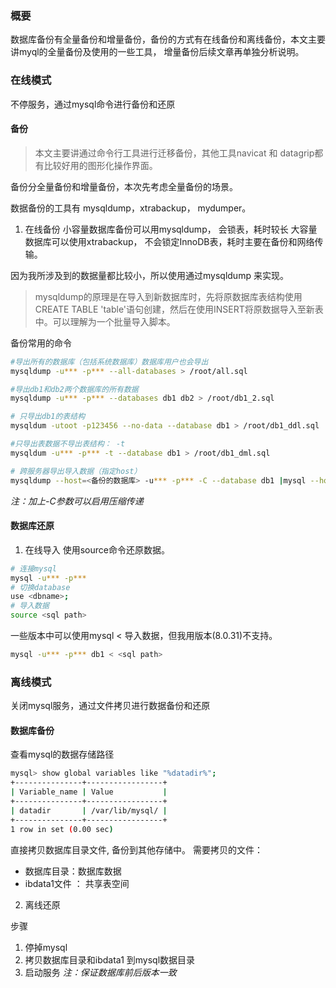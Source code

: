 ### 概要
数据库备份有全量备份和增量备份，备份的方式有在线备份和离线备份，本文主要讲myql的全量备份及使用的一些工具， 增量备份后续文章再单独分析说明。

### 在线模式
不停服务，通过mysql命令进行备份和还原
#### 备份
> 本文主要讲通过命令行工具进行迁移备份，其他工具navicat 和 datagrip都有比较好用的图形化操作界面。

备份分全量备份和增量备份，本次先考虑全量备份的场景。

 数据备份的工具有 mysqldump，xtrabackup， mydumper。
 
 1. 在线备份
 小容量数据库备份可以用mysqldump， 会锁表，耗时较长
 大容量数据库可以使用xtrabackup， 不会锁定InnoDB表，耗时主要在备份和网络传输。



因为我所涉及到的数据量都比较小，所以使用通过mysqldump 来实现。
>mysqldump的原理是在导入到新数据库时，先将原数据库表结构使用CREATE TABLE 'table'语句创建，然后在使用INSERT将原数据导入至新表中。可以理解为一个批量导入脚本。

备份常用的命令
```bash
#导出所有的数据库（包括系统数据库）数据库用户也会导出
mysqldump -u*** -p*** --all-databases > /root/all.sql

#导出db1和db2两个数据库的所有数据
mysqldump -u*** -p*** --databases db1 db2 > /root/db1_2.sql

# 只导出db1的表结构
mysqldum -utoot -p123456 --no-data --database db1 > /root/db1_ddl.sql

#只导出表数据不导出表结构： -t
mysqldum -u*** -p*** -t --database db1 > /root/db1_dml.sql

# 跨服务器导出导入数据（指定host）
mysqldump --host=<备份的数据库> -u*** -p*** -C --database db1 |mysql --host=<还原的数据库> -u*** -p*** db1
```
*注：加上-C参数可以启用压缩传递*

#### 数据库还原
1. 在线导入
使用source命令还原数据。
```bash
# 连接mysql
mysql -u*** -p***
# 切换database
use <dbname>;
# 导入数据
source <sql path>
```
一些版本中可以使用mysql < 导入数据，但我用版本(8.0.31)不支持。
```bash
mysql -u*** -p*** db1 < <sql path>
```

### 离线模式
关闭mysql服务，通过文件拷贝进行数据备份和还原
#### 数据库备份
查看mysql的数据存储路径
```bash
mysql> show global variables like "%datadir%";
+---------------+-----------------+
| Variable_name | Value           |
+---------------+-----------------+
| datadir       | /var/lib/mysql/ |
+---------------+-----------------+
1 row in set (0.00 sec)
```

直接拷贝数据库目录文件, 备份到其他存储中。
需要拷贝的文件：
- 数据库目录：数据库数据
- ibdata1文件 ： 共享表空间

2. 离线还原

步骤
1. 停掉mysql
2. 拷贝数据库目录和ibdata1 到mysql数据目录
3. 启动服务
*注：保证数据库前后版本一致*
